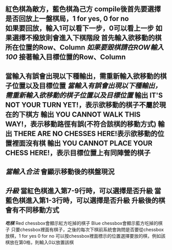 紅色棋為敵方，藍色棋為己方
compile後首先要選擇是否回放上一盤棋局，1 for yes, 0 for no   
如果要回放，輸入1可以看下一步，0可以看上一步
如果選擇不撥放則會進入下棋階段
首先輸入欲移動的棋所在位置的Row、Column
*******如果要毀棋請在ROW輸入100*******
接著輸入目標位置的Row、Column
-------
當輸入有誤會出現以下種輸出，需重新輸入欲移動的棋子位置以及目標位置
*******當輸入有誤會出現以下種輸出，需重新輸入欲移動的棋子位置以及目標位置*******
輸出 IT'S NOT YOUR TURN YET!，表示欲移動的棋子不屬於現在的下棋方
輸出 YOU CANNOT WALK THIS WAY!，表示移動路徑有誤(不符合該棋的移動方式)
輸出 THERE ARE NO CHESSES HERE!表示欲移動的位置裡面沒有棋
輸出 YOU CANNOT PLACE YOUR CHESS HERE!，表示目標位置上有同陣營的棋子
-----------------------------------------------------------------------------
*******當輸入合法*******
會顯示移動後的棋盤現況
-----------------------------------------------------------------------------
*******升級*******
當紅色棋進入第7-9行時，可以選擇是否升級
當藍色棋進入第1-3行時，可以選擇是否升級
升級後的棋會有不同移動方式
-----------------------------------------------------------------------------
*******吃棋*******
Red chessbox會顯示紅方吃掉的棋子
Blue chessbox會顯示藍方吃掉的棋子
只要chessbox裡面有棋子，之後的每次下棋前系統會詢問是否要從chessbox放棋，1 for yes 0 for no
可以按chessbox裡面標示的位置選擇要放的棋，例如該棋放在第0格，則輸入0以放置該棋
